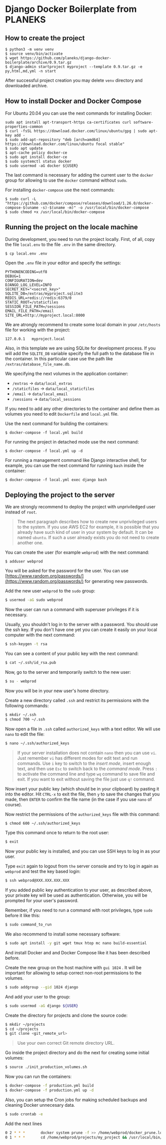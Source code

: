 # Django Docker Boilerplate from PLANEKS

## How to create the project

```shell
$ python3 -m venv venv
$ source venv/bin/activate
$ wget https://github.com/planeks/django-docker-boilerplate/archive/0.9.tar.gz
$ django-admin startproject myproject --template 0.9.tar.gz -e py,html,md,yml -n start
```

After successful project creation you may delete `venv` directory and downloaded
archive.

## How to install Docker and Docker Compose

For Ubuntu 20.04 you can use the next commands for installing Docker:

```shell
sudo apt install apt-transport-https ca-certificates curl software-properties-common
$ curl -fsSL https://download.docker.com/linux/ubuntu/gpg | sudo apt-key add -
$ sudo add-apt-repository "deb [arch=amd64] https://download.docker.com/linux/ubuntu focal stable"
$ sudo apt update
$ apt-cache policy docker-ce
$ sudo apt install docker-ce
$ sudo systemctl status docker
$ sudo usermod -aG docker ${USER}
```

The last command is necessary for adding the current user to the `docker` group
for allowing to use the `docker` command without `sudo`.

For installing `docker-compose` use the next commands:

```shell
$ sudo curl -L "https://github.com/docker/compose/releases/download/1.26.0/docker-compose-$(uname -s)-$(uname -m)" -o /usr/local/bin/docker-compose
$ sudo chmod +x /usr/local/bin/docker-compose
```

## Running the project on the locale machine

During development, you need to run the project locally. First, of all, copy
the file `local.env` to the file `.env` in the same directory.

```shell
$ cp local.env .env
```

Open the `.env` file in your editor and specify the settings:

```shell
PYTHONENCODING=utf8
DEBUG=1
CONFIGURATION=dev
DJANGO_LOG_LEVEL=INFO
SECRET_KEY="<secret_key>"
SQLITE_DB=/extras/myproject.sqlite3
REDIS_URL=redis://redis:6379/0
STATIC_ROOT=/staticfiles
SESSION_FILE_PATH=/sessions
EMAIL_FILE_PATH=/email
SITE_URL=http://myproject.local:8000
```

We are atrongly recommend to create some local domain in your `/etc/hosts` file
for working with the project:

```
127.0.0.1   myproject.local
```

Also, in this template we are using SQLite for development process. If you will add
the `SQLITE_DB` variable specify the full path to the database file in the container.
In this particular case use the path like `/extras/database_file_name.db`.

We specifying the next volumes in the application container:

- `/extras` -> `data/local_extras`
- `/staticfiles` -> `data/local_staticfiles`
- `/email` -> `data/local_email`
- `/sessions` -> `data/local_sessions`

If you need to add any other directories to the container and define them as
volumes you need to edit `Dockerfile` and `local.yml` file.

Use the next command for building the containers:

```shell
$ docker-compose -f local.yml build
```

For running the project in detached mode use the next command:

```shell
$ docker-compose -f local.yml up -d
```

For running a management command like Django interactive shell, for example, you
can use the next command for running `bash` inside the container:

```shell
$ docker-compose -f local.yml exec django bash
```

## Deploying the project to the server

We are strongly recommend to deploy the project with unpriviledged user instead of `root`.

> The next paragraph describes how to create new unprivileged users to the system. If you use AWS EC2 for example, it is possible that you already have such kind of user in your system by default. It can be named `ubuntu`. If such a user already exists you do not need to create another one.

You can create the user (for example `webprod`) with the next command:

```shell
$ adduser webprod
```

You will be asked for the password for the user. You can use [https://www.random.org/passwords/](https://www.random.org/passwords/)  for generating new passwords.

Add the new user `webprod` to the `sudo` group:

```bash
$ usermod -aG sudo webprod
```

Now the user can run a command with superuser privileges if it is necessary.

Usually, you shouldn't log in to the server with a password. You should use the ssh key. If you don't have one yet you can create it easily on your local computer with the next command:

```bash
$ ssh-keygen -t rsa
```

You can see a content of your public key with the next command:

```bash
$ cat ~/.ssh/id_rsa.pub
```

Now, go to the server and temporarily switch to the new user:

```bash
$ su - webprod
```

Now you will be in your new user's home directory.

Create a new directory called `.ssh` and restrict its permissions with the following commands:

```bash
$ mkdir ~/.ssh
$ chmod 700 ~/.ssh
```

Now open a file in `.ssh` called `authorized_keys` with a text editor. We will use `nano` to edit the file:

```bash
$ nano ~/.ssh/authorized_keys
```

> If your server installation does not contain `nano` then you can use `vi`. Just remember `vi` has different modes for edit text and run commands. Use `i` key to switch to the *insert mode*, insert enough text, and then use `Esc` to switch back to the *command mode*. Press `:` to activate the command line and type `wq` command to save file and exit. If you want to exit without saving the file just use `q!` command.

Now insert your public key (which should be in your clipboard) by pasting it into the editor. Hit `CTRL-x` to exit the file, then `y` to save the changes that you made, then `ENTER` to confirm the file name (in the case if you use `nano` of course).

Now restrict the permissions of the `authorized_keys` file with this command:

```bash
$ chmod 600 ~/.ssh/authorized_keys
```

Type this command once to return to the root user:

```bash
$ exit
```

Now your public key is installed, and you can use SSH keys to log in as your user.

Type `exit` again to logout from `the` server console and try to log in again as `webprod` and test the key based login:

```bash
$ ssh webprod@XXX.XXX.XXX.XXX
```

If you added public key authentication to your user, as described above, your private key will be used as authentication. Otherwise, you will be prompted for your user's password.

Remember, if you need to run a command with root privileges, type `sudo` before it like this:

```bash
$ sudo command_to_run
```

We also recommend to install some necessary software:

```bash
$ sudo apt install -y git wget tmux htop mc nano build-essential
```

And install Docker and and Docker Compose like it has been described before.

Create the new group on the host machine with `gui 1024` . It will be important for allowing to setup correct non-root permissions to the volumes.

```bash
$ sudo addgroup --gid 1024 django
```

And add your user to the group:

```bash
$ sudo usermod -aG django ${USER}
```

Create the directory for projects and clone the source code:

```bash
$ mkdir ~/projects
$ cd ~/projects
$ git clone <git_remote_url>
```

> Use your own correct Git remote directory URL.

Go inside the project directory and do the next for creating some initial
volumes:

```bash
$ source ./init_production_volumes.sh
```

Now you can run the containers:

```bash
$ docker-compose -f production.yml build
$ docker-compose -f production.yml up -d
```

Also, you can setup the Cron jobs for making scheduled backups and cleaning
Docker unnecesary data.

```bash
$ sudo crontab -e
```

Add the next lines

```bash
0 2 * * *       docker system prune -f >> /home/webprod/docker_prune.log 2>&1
0 1 * * *       cd /home/webprod/projects/my_project && /usr/local/bin/docker-compose -f production.yml exec -T postgres backup >> /home/webprod/cronsy_backup.log 2>&1
```
